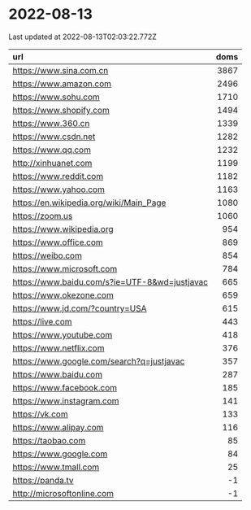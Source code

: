 # 2022-08-13

<!-- BEGIN -->
Last updated at 2022-08-13T02:03:22.772Z

url | doms
:- | -:
https://www.sina.com.cn | 3867
https://www.amazon.com | 2496
https://www.sohu.com | 1710
https://www.shopify.com | 1494
https://www.360.cn | 1339
https://www.csdn.net | 1282
https://www.qq.com | 1232
http://xinhuanet.com | 1199
https://www.reddit.com | 1182
https://www.yahoo.com | 1163
https://en.wikipedia.org/wiki/Main_Page | 1080
https://zoom.us | 1060
https://www.wikipedia.org | 954
https://www.office.com | 869
https://weibo.com | 854
https://www.microsoft.com | 784
https://www.baidu.com/s?ie=UTF-8&wd=justjavac | 665
https://www.okezone.com | 659
https://www.jd.com/?country=USA | 615
https://live.com | 443
https://www.youtube.com | 418
https://www.netflix.com | 376
https://www.google.com/search?q=justjavac | 357
https://www.baidu.com | 287
https://www.facebook.com | 185
https://www.instagram.com | 141
https://vk.com | 133
https://www.alipay.com | 116
https://taobao.com | 85
https://www.google.com | 84
https://www.tmall.com | 25
https://panda.tv | -1
http://microsoftonline.com | -1
<!-- END -->
